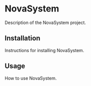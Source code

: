 # NovaSystem

Description of the NovaSystem project.

## Installation

Instructions for installing NovaSystem.

## Usage

How to use NovaSystem.
